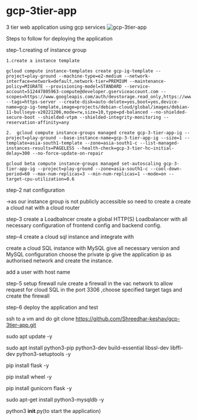 # gcp-3tier-app
3 tier web application using gcp services
![gcp-3tier-app](https://user-images.githubusercontent.com/94898079/214829071-6980fc1b-ef7e-487b-82a0-2fc97415c8f5.png)


Steps to follow for deploying the application

step-1.creating of instance group

	1.create a instance template 

	gcloud compute instance-templates create gcp-ig-template --project=play-ground --machine-type=e2-medium --network-interface=network=default,network-tier=PREMIUM --maintenance-policy=MIGRATE --provisioning-model=STANDARD --service-account=512447805963-compute@developer.gserviceaccount.com --scopes=https://www.googleapis.com/auth/devstorage.read_only,https://www.googleapis.com/auth/logging.write,https://www.googleapis.com/auth/monitoring.write,https://www.googleapis.com/auth/servicecontrol,https://www.googleapis.com/auth/service.management.readonly,https://www.googleapis.com/auth/trace.append --tags=https-server --create-disk=auto-delete=yes,boot=yes,device-name=gcp-ig-template,image=projects/debian-cloud/global/images/debian-11-bullseye-v20221206,mode=rw,size=10,type=pd-balanced --no-shielded-secure-boot --shielded-vtpm --shielded-integrity-monitoring --reservation-affinity=any

	2.	gcloud compute instance-groups managed create gcp-3-tier-app-ig --project=play-ground --base-instance-name=gcp-3-tier-app-ig --size=1 --template=asia-south1-template --zone=asia-south1-c --list-managed-instances-results=PAGELESS --health-check=gcp-3-tier-hc—initial-delay=300 --no-force-update-on-repair

	gcloud beta compute instance-groups managed set-autoscaling gcp-3-tier-app-ig --project=play-ground --zone=asia-south1-c --cool-down-period=60 --max-num-replicas=3 --min-num-replicas=1 --mode=on --target-cpu-utilization=0.6

step-2 nat configuration

->as our instance group is not publicly accessible so need to create a create a cloud nat with a cloud router 

step-3 create a Loadbalncer
	create a global HTTP(S) Loadbalancer with all necessary configuration of frontend config and backend config.


step-4 create a cloud sql instance and integrate with

create a cloud SQL instance with MySQL give all necessary version and MySQL configuration choose the private ip give the application ip as authorised network
and create the instance.

add a user with host name

step-5 setup firewall rule
create a firewall in the vac network to allow request for cloud SQL in the port 3306 ,choose specified target tags and create the firewall

step-6 deploy the application and test

ssh to a vm and do git clone https://github.com/Shreedhar-keshav/gcp-3tier-app.git

sudo apt update -y

sudo apt install python3-pip python3-dev build-essential libssl-dev libffi-dev python3-setuptools -y

pip install flask -y

pip install wheel -y 

pip install gunicorn flask -y 

sudo apt-get install python3-mysqldb -y

python3 __init__.py(to start the application)
